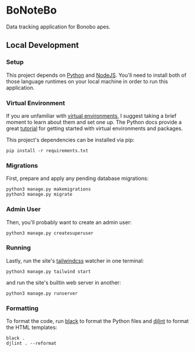 # BoNoteBo

Data tracking application for Bonobo apes.

## Local Development

### Setup

This project depends on [Python](https://www.python.org/) and [NodeJS](https://nodejs.org/en).
You'll need to install both of those language runtimes on your local machine in order to run this application.

### Virtual Environment

If you are unfamiliar with [virtual environments](https://docs.python.org/3/library/venv.html), I suggest taking a brief moment to learn about them and set one up.
The Python docs provide a great [tutorial](https://docs.python.org/3/tutorial/venv.html) for getting started with virtual environments and packages.

This project's dependencies can be installed via pip:

```
pip install -r requirements.txt
```

### Migrations

First, prepare and apply any pending database migrations:

```
python3 manage.py makemigrations
python3 manage.py migrate
```

### Admin User

Then, you'll probably want to create an admin user:

```
python3 manage.py createsuperuser
```

### Running

Lastly, run the site's [tailwindcss](https://tailwindcss.com/) watcher in one terminal:

```
python3 manage.py tailwind start
```

and run the site's builtin web server in another:

```
python3 manage.py runserver
```

### Formatting

To format the code, run [black](https://github.com/psf/black) to format the Python files and [djlint](https://www.djlint.com/) to format the HTML templates:

```
black .
djlint . --reformat
```
